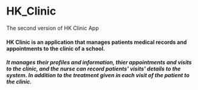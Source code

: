 # HK_Clinic
The second version of HK Clinic App
#### HK Clinic is an application that manages patients medical records and appointments to the clinic of a school.
##### It manages their profiles and information, thier appointments and visits to the clinic, and the nurse can record patients' visits' details to the system. In addition to the treatment given in each visit of the patient to the clinic.
